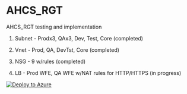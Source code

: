 # AHCS_RGT
AHCS_RGT testing and implementation

1. Subnet - Prodx3, QAx3, Dev, Test, Core (completed)

2. Vnet - Prod, QA, DevTst, Core (completed)

3. NSG - 9 w/rules (completed)

4. LB - Prod WFE, QA WFE w/NAT rules for HTTP/HTTPS (in progress)

[![Deploy to Azure](http://azuredeploy.net/deploybutton.png)](https://azuredeploy.net/)
